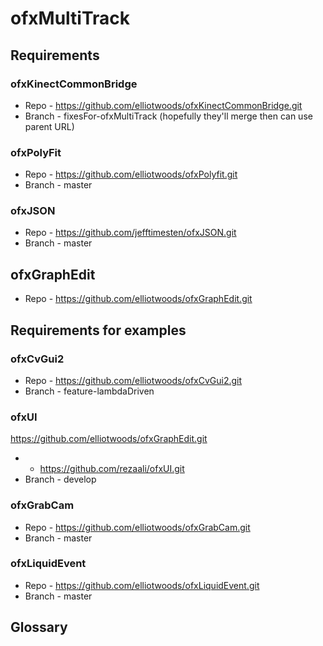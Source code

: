 ofxMultiTrack
=============

Requirements
------------

### ofxKinectCommonBridge

* Repo - https://github.com/elliotwoods/ofxKinectCommonBridge.git
* Branch - fixesFor-ofxMultiTrack (hopefully they'll merge then can use parent URL)

### ofxPolyFit

* Repo - https://github.com/elliotwoods/ofxPolyfit.git
* Branch - master

### ofxJSON

* Repo - https://github.com/jefftimesten/ofxJSON.git
* Branch - master

## ofxGraphEdit

* Repo - https://github.com/elliotwoods/ofxGraphEdit.git


Requirements for examples
-------------------------

### ofxCvGui2

* Repo - https://github.com/elliotwoods/ofxCvGui2.git
* Branch - feature-lambdaDriven

### ofxUI
https://github.com/elliotwoods/ofxGraphEdit.git
*  - https://github.com/rezaali/ofxUI.git
* Branch - develop

### ofxGrabCam

* Repo - https://github.com/elliotwoods/ofxGrabCam.git
* Branch - master

### ofxLiquidEvent

* Repo - https://github.com/elliotwoods/ofxLiquidEvent.git
* Branch - master

Glossary
--------


